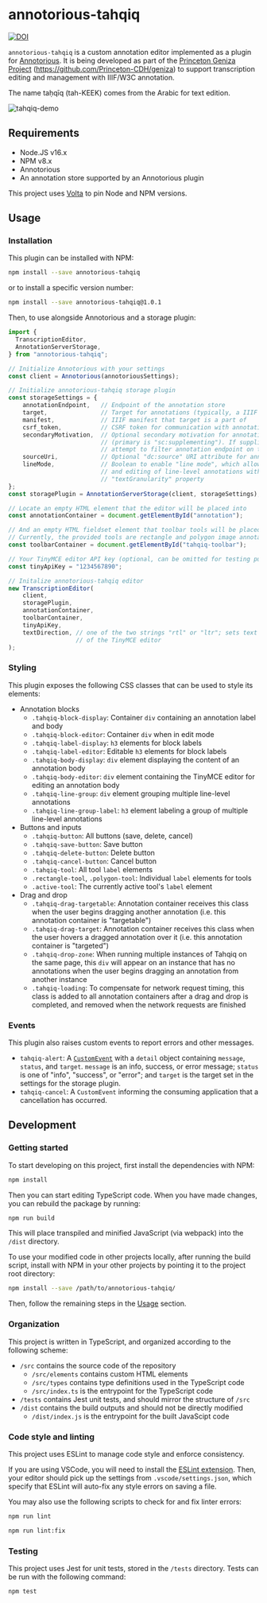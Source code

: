 # annotorious-tahqiq

[![DOI](https://zenodo.org/badge/DOI/10.5281/zenodo.12796544.svg)](https://doi.org/10.5281/zenodo.12796544)

`annotorious-tahqiq` is a custom annotation editor implemented as a plugin for [Annotorious](https://recogito.github.io/annotorious/). It is being developed as part of the [Princeton Geniza Project](http://geniza.princeton.edu) (https://github.com/Princeton-CDH/geniza) to support transcription editing and management with IIIF/W3C annotation.

The name taḥqīq (tah-KEEK) comes from the Arabic for text edition.

![tahqiq-demo](https://user-images.githubusercontent.com/7234006/194160646-e55abbcb-ef27-4482-b204-c19536d28091.gif)

## Requirements

- Node.JS v16.x
- NPM v8.x
- Annotorious
- An annotation store supported by an Annotorious plugin

This project uses [Volta](https://volta.sh/) to pin Node and NPM versions.

## Usage

### Installation

This plugin can be installed with NPM:

```sh
npm install --save annotorious-tahqiq
```

or to install a specific version number:

```sh
npm install --save annotorious-tahqiq@1.0.1
```

Then, to use alongside Annotorious and a storage plugin:

```js
import {
  TranscriptionEditor,
  AnnotationServerStorage,
} from "annotorious-tahqiq";

// Initialize Annotorious with your settings
const client = Annotorious(annotoriousSettings);

// Initialize annotorious-tahqiq storage plugin
const storageSettings = {
    annotationEndpoint,   // Endpoint of the annotation store
    target,               // Target for annotations (typically, a IIIF canvas)
    manifest,             // IIIF manifest that target is a part of
    csrf_token,           // CSRF token for communication with annotation store
    secondaryMotivation,  // Optional secondary motivation for annotations
                          // (primary is "sc:supplementing"). If supplied, will also
                          // attempt to filter annotation endpoint on this motivation.
    sourceUri,            // Optional "dc:source" URI attribute for annotations
    lineMode,             // Boolean to enable "line mode", which allows grouping
                          // and editing of line-level annotations with the
                          // "textGranularity" property
};
const storagePlugin = AnnotationServerStorage(client, storageSettings);

// Locate an empty HTML element that the editor will be placed into
const annotationContainer = document.getElementById("annotation");

// And an empty HTML fieldset element that toolbar tools will be placed into.
// Currently, the provided tools are rectangle and polygon image annotation drawing tools.
const toolbarContainer = document.getElementById("tahqiq-toolbar");

// Your TinyMCE editor API key (optional, can be omitted for testing purposes)
const tinyApiKey = "1234567890";

// Initalize annotorious-tahqiq editor
new TranscriptionEditor(
    client,
    storagePlugin,
    annotationContainer,
    toolbarContainer,
    tinyApiKey,
    textDirection, // one of the two strings "rtl" or "ltr"; sets text direction
                   // of the TinyMCE editor 
);
```

### Styling

This plugin exposes the following CSS classes that can be used to style its elements:

- Annotation blocks
  - `.tahqiq-block-display`: Container `div` containing an annotation label and body
  - `.tahqiq-block-editor`: Container `div` when in edit mode
  - `.tahqiq-label-display`: `h3` elements for block labels
  - `.tahqiq-label-editor`: Editable `h3` elements for block labels
  - `.tahqiq-body-display`: `div` element displaying the content of an annotation body
  - `.tahqiq-body-editor`: `div` element containing the TinyMCE editor for editing an annotation body
  - `.tahqiq-line-group`: `div` element grouping multiple line-level annotations
  - `.tahqiq-line-group-label`: `h3` element labeling a group of multiple line-level annotations
- Buttons and inputs
  - `.tahqiq-button`: All buttons (save, delete, cancel)
  - `.tahqiq-save-button`: Save button
  - `.tahqiq-delete-button`: Delete button
  - `.tahqiq-cancel-button`: Cancel button
  - `.tahqiq-tool`: All tool `label` elements
  - `.rectangle-tool`, `.polygon-tool`: Individual `label` elements for tools
  - `.active-tool`: The currently active tool's `label` element
- Drag and drop
  - `.tahqiq-drag-targetable`: Annotation container receives this class when the user begins dragging another annotation (i.e. this annotation container is "targetable")
  - `.tahqiq-drag-target`: Annotation container receives this class when the user hovers a dragged annotation over it (i.e. this annotation container is "targeted")
  - `.tahqiq-drop-zone`: When running multiple instances of Tahqiq on the same page, this `div` will appear on an instance that has no annotations when the user begins dragging an annotation from another instance 
  - `.tahqiq-loading`: To compensate for network request timing, this class is added to all annotation containers after a drag and drop is completed, and removed when the network requests are finished


### Events

This plugin also raises custom events to report errors and other messages.

- `tahqiq-alert`: A [`CustomEvent`](https://developer.mozilla.org/en-US/docs/Web/API/CustomEvent) with a `detail` object containing `message`, `status`, and `target`. `message` is an info, success, or error message; `status` is one of "info", "success", or "error"; and `target` is the target set in the settings for the storage plugin.
- `tahqiq-cancel`: A `CustomEvent` informing the consuming application that a cancellation has occurred.


## Development

### Getting started

To start developing on this project, first install the dependencies with NPM:

```sh
npm install
```

Then you can start editing TypeScript code. When you have made changes, you can rebuild the package by running:

```sh
npm run build
```

This will place transpiled and minified JavaScript (via webpack) into the `/dist` directory.

To use your modified code in other projects locally, after running the build script, install with NPM in your other projects by pointing it to the project root directory:

```sh
npm install --save /path/to/annotorious-tahqiq/
```

Then, follow the remaining steps in the [Usage](#usage) section.

### Organization

This project is written in TypeScript, and organized according to the following scheme:

- `/src` contains the source code of the repository
    - `/src/elements` contains custom HTML elements
    - `/src/types` contains type definitions used in the TypeScript code
    - `/src/index.ts` is the entrypoint for the TypeScript code
- `/tests` contains Jest unit tests, and should mirror the structure of `/src`
- `/dist` contains the build outputs and should not be directly modified
    - `/dist/index.js` is the entrypoint for the built JavaScipt code

### Code style and linting

This project uses ESLint to manage code style and enforce consistency.

If you are using VSCode, you will need to install the [ESLint extension](https://marketplace.visualstudio.com/items?itemName=dbaeumer.vscode-eslint). Then, your editor should pick up the settings from `.vscode/settings.json`, which specify that ESLint will auto-fix any style errors on saving a file.

You may also use the following scripts to check for and fix linter errors:

```sh
npm run lint
```

```sh
npm run lint:fix
```

### Testing

This project uses Jest for unit tests, stored in the `/tests` directory. Tests can be run with the following command:

```sh
npm test
```
